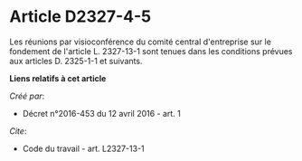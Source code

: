 # Article D2327-4-5

Les réunions par visioconférence du comité central d'entreprise sur le fondement de l'article L. 2327-13-1 sont tenues dans
les conditions prévues aux articles D. 2325-1-1 et suivants.

**Liens relatifs à cet article**

_Créé par_:

  - Décret n°2016-453 du 12 avril 2016 - art. 1

_Cite_:

  - Code du travail - art. L2327-13-1
